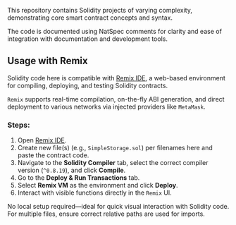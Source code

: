 This repository contains Solidity projects of varying complexity, demonstrating core smart contract concepts and syntax.

The code is documented using NatSpec comments for clarity and ease of integration with documentation and development tools.


## Usage with Remix

Solidity code here is compatible with [Remix IDE](https://remix.ethereum.org), a web-based environment for compiling, deploying, and testing Solidity contracts. 

`Remix` supports real-time compilation, on-the-fly ABI generation, and direct deployment to various networks via injected providers like `MetaMask`.


### Steps:
1. Open [Remix IDE](https://remix.ethereum.org).
2. Create new file(s) (e.g., `SimpleStorage.sol`) per filenames here and paste the contract code.
3. Navigate to the **Solidity Compiler** tab, select the correct compiler version (`^0.8.19`), and click **Compile**.
4. Go to the **Deploy & Run Transactions** tab.
5. Select **Remix VM** as the environment and click **Deploy**.
6. Interact with visible functions directly in the `Remix` UI.

No local setup required—ideal for quick visual interaction with Solidity code. For multiple files, ensure correct relative paths are used for imports.
